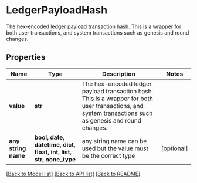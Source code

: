 # LedgerPayloadHash

The hex-encoded ledger payload transaction hash. This is a wrapper for both user transactions, and system transactions such as genesis and round changes. 

## Properties
Name | Type | Description | Notes
------------ | ------------- | ------------- | -------------
**value** | **str** | The hex-encoded ledger payload transaction hash. This is a wrapper for both user transactions, and system transactions such as genesis and round changes.  | 
**any string name** | **bool, date, datetime, dict, float, int, list, str, none_type** | any string name can be used but the value must be the correct type | [optional]

[[Back to Model list]](../README.md#documentation-for-models) [[Back to API list]](../README.md#documentation-for-api-endpoints) [[Back to README]](../README.md)


